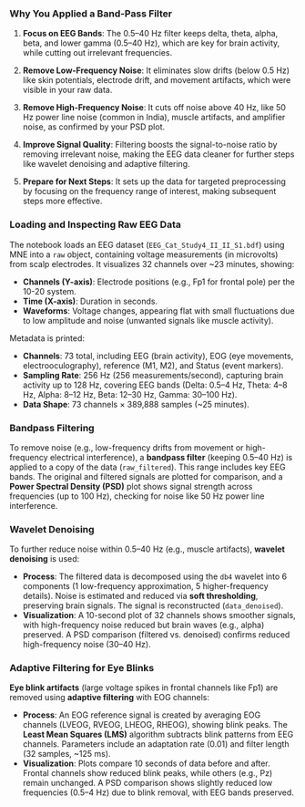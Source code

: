 ### Why You Applied a Band-Pass Filter

1. **Focus on EEG Bands**: The 0.5–40 Hz filter keeps delta, theta, alpha, beta, and lower gamma (0.5–40 Hz), which are key for brain activity, while cutting out irrelevant frequencies.

2. **Remove Low-Frequency Noise**: It eliminates slow drifts (below 0.5 Hz) like skin potentials, electrode drift, and movement artifacts, which were visible in your raw data.

3. **Remove High-Frequency Noise**: It cuts off noise above 40 Hz, like 50 Hz power line noise (common in India), muscle artifacts, and amplifier noise, as confirmed by your PSD plot.

4. **Improve Signal Quality**: Filtering boosts the signal-to-noise ratio by removing irrelevant noise, making the EEG data cleaner for further steps like wavelet denoising and adaptive filtering.

5. **Prepare for Next Steps**: It sets up the data for targeted preprocessing by focusing on the frequency range of interest, making subsequent steps more effective.


### Loading and Inspecting Raw EEG Data
The notebook loads an EEG dataset (`EEG_Cat_Study4_II_II_S1.bdf`) using MNE into a `raw` object, containing voltage measurements (in microvolts) from scalp electrodes. It visualizes 32 channels over ~23 minutes, showing:
- **Channels (Y-axis)**: Electrode positions (e.g., Fp1 for frontal pole) per the 10-20 system.
- **Time (X-axis)**: Duration in seconds.
- **Waveforms**: Voltage changes, appearing flat with small fluctuations due to low amplitude and noise (unwanted signals like muscle activity).

Metadata is printed:
- **Channels**: 73 total, including EEG (brain activity), EOG (eye movements, electrooculography), reference (M1, M2), and Status (event markers).
- **Sampling Rate**: 256 Hz (256 measurements/second), capturing brain activity up to 128 Hz, covering EEG bands (Delta: 0.5–4 Hz, Theta: 4–8 Hz, Alpha: 8–12 Hz, Beta: 12–30 Hz, Gamma: 30–100 Hz).
- **Data Shape**: 73 channels × 389,888 samples (~25 minutes).


### Bandpass Filtering
To remove noise (e.g., low-frequency drifts from movement or high-frequency electrical interference), a **bandpass filter** (keeping 0.5–40 Hz) is applied to a copy of the data (`raw_filtered`). This range includes key EEG bands. The original and filtered signals are plotted for comparison, and a **Power Spectral Density (PSD)** plot shows signal strength across frequencies (up to 100 Hz), checking for noise like 50 Hz power line interference.


### Wavelet Denoising
To further reduce noise within 0.5–40 Hz (e.g., muscle artifacts), **wavelet denoising** is used:
- **Process**: The filtered data is decomposed using the `db4` wavelet into 6 components (1 low-frequency approximation, 5 higher-frequency details). Noise is estimated and reduced via **soft thresholding**, preserving brain signals. The signal is reconstructed (`data_denoised`).
- **Visualization**: A 10-second plot of 32 channels shows smoother signals, with high-frequency noise reduced but brain waves (e.g., alpha) preserved. A PSD comparison (filtered vs. denoised) confirms reduced high-frequency noise (30–40 Hz).

### Adaptive Filtering for Eye Blinks
**Eye blink artifacts** (large voltage spikes in frontal channels like Fp1) are removed using **adaptive filtering** with EOG channels:
- **Process**: An EOG reference signal is created by averaging EOG channels (LVEOG, RVEOG, LHEOG, RHEOG), showing blink peaks. The **Least Mean Squares (LMS)** algorithm subtracts blink patterns from EEG channels. Parameters include an adaptation rate (0.01) and filter length (32 samples, ~125 ms).
- **Visualization**: Plots compare 10 seconds of data before and after. Frontal channels show reduced blink peaks, while others (e.g., Pz) remain unchanged. A PSD comparison shows slightly reduced low frequencies (0.5–4 Hz) due to blink removal, with EEG bands preserved.